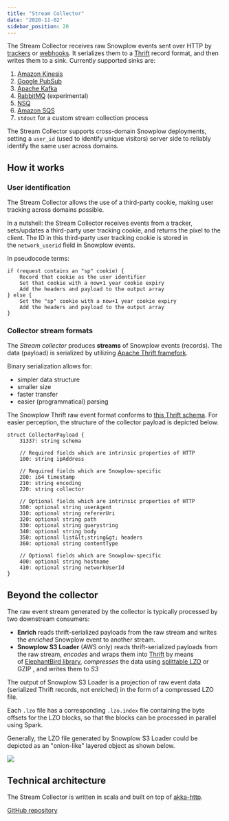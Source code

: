 ```yaml
---
title: "Stream Collector"
date: "2020-11-02"
sidebar_position: 20
---
```


The Stream Collector receives raw Snowplow events sent over HTTP by [trackers](/docs/collecting-data/collecting-from-own-applications/index.md) or [webhooks](/docs/collecting-data/collecting-data-from-third-parties/index.md). It serializes them to a [Thrift](http://thrift.apache.org/) record format, and then writes them to a sink. Currently supported sinks are:

1. [Amazon Kinesis](http://aws.amazon.com/kinesis/)
2. [Google PubSub](https://cloud.google.com/pubsub/)
3. [Apache Kafka](http://kafka.apache.org/)
4. [RabbitMQ](https://www.rabbitmq.com/) (experimental)
5. [NSQ](http://nsq.io/)
6. [Amazon SQS](https://aws.amazon.com/sqs/)
7. `stdout` for a custom stream collection process

The Stream Collector supports cross-domain Snowplow deployments, setting a `user_id` (used to identify unique visitors) server side to reliably identify the same user across domains.[](https://github.com/snowplow/snowplow/wiki/Scala-stream-collector#how-it-works)

## How it works

### User identification

The Stream Collector allows the use of a third-party cookie, making user tracking across domains possible.

In a nutshell: the Stream Collector receives events from a tracker, sets/updates a third-party user tracking cookie, and returns the pixel to the client. The ID in this third-party user tracking cookie is stored in the `network_userid` field in Snowplow events.

In pseudocode terms:

```text
if (request contains an "sp" cookie) {
    Record that cookie as the user identifier
    Set that cookie with a now+1 year cookie expiry
    Add the headers and payload to the output array
} else {
    Set the "sp" cookie with a now+1 year cookie expiry
    Add the headers and payload to the output array
}
```

### Collector stream formats

The _Stream collector_ produces **streams** of Snowplow events (records). The data (payload) is serialized by utilizing [Apache Thrift framefork](http://thrift.apache.org/).

Binary serialization allows for:

- simpler data structure
- smaller size
- faster transfer
- easier (programmatical) parsing

The Snowplow Thrift raw event format conforms to [this Thrift schema](https://github.com/snowplow/iglu-central/blob/master/schemas/com.snowplowanalytics.snowplow/CollectorPayload/thrift/1-0-0). For easier perception, the structure of the collector payload is depicted below.

```text
struct CollectorPayload {
	31337: string schema

	// Required fields which are intrinsic properties of HTTP
	100: string ipAddress

	// Required fields which are Snowplow-specific
	200: i64 timestamp
	210: string encoding
	220: string collector

	// Optional fields which are intrinsic properties of HTTP
	300: optional string userAgent
	310: optional string refererUri
	320: optional string path
	330: optional string querystring
	340: optional string body
	350: optional list&lt;string&gt; headers
	360: optional string contentType

	// Optional fields which are Snowplow-specific
	400: optional string hostname
	410: optional string networkUserId
}
```

## Beyond the collector

The raw event stream generated by the collector is typically processed by two downstream consumers:

- **Enrich** reads thrift-serialized payloads from the raw stream and writes the _enriched_ Snowplow event to another stream.
- **Snowplow S3 Loader** (AWS only) reads thrift-serialized payloads from the raw stream, _encodes_ and wraps them into [Thrift](http://thrift.apache.org/) by means of [ElephantBird library](https://github.com/twitter/elephant-bird), _compresses_ the data using [splittable LZO](http://blog.cloudera.com/blog/2009/11/hadoop-at-twitter-part-1-splittable-lzo-compression/) or GZIP , and writes them to _S3_

The output of Snowplow S3 Loader is a projection of raw event data (serialized Thrift records, not enriched) in the form of a compressed LZO file.

Each `.lzo` file has a corresponding `.lzo.index` file containing the byte offsets for the LZO blocks, so that the blocks can be processed in parallel using Spark.

Generally, the LZO file generated by Snowplow S3 Loader could be depicted as an "onion-like" layered object as shown below.

![](images/lzo-file.png)

## Technical architecture

The Stream Collector is written in scala and built on top of [akka-http](http://doc.akka.io/docs/akka-http/current/scala/http/).

[GitHub repository](https://github.com/snowplow/stream-collector)
